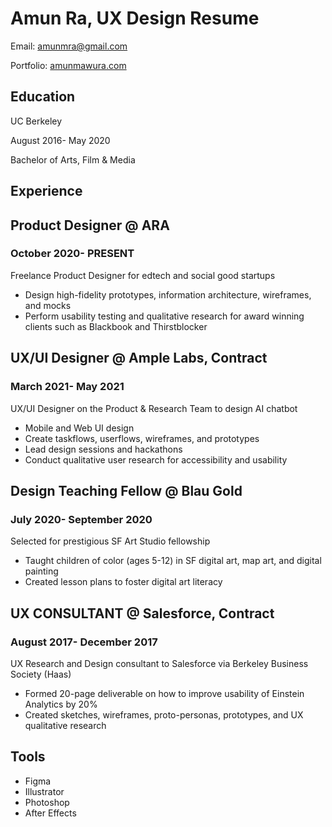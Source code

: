 # Amun Ra, UX Design Resume
Email: amunmra@gmail.com

Portfolio: [amunmawura.com](https://www.amunmawura.com)  

## Education 
UC Berkeley

August 2016- May 2020

Bachelor of Arts, Film & Media 
## Experience

## Product Designer @ ARA

### October 2020- PRESENT

Freelance Product Designer for edtech and social good startups

- Design high-fidelity prototypes, information architecture, wireframes, and mocks
- Perform usability testing and qualitative research for award winning clients such as Blackbook and Thirstblocker

## UX/UI Designer @ Ample Labs, Contract

### March 2021- May 2021

UX/UI Designer on the Product & Research Team to design AI chatbot

- Mobile and Web UI design 
- Create taskflows, userflows, wireframes, and prototypes 
- Lead design sessions and hackathons
- Conduct qualitative user research for accessibility and usability 

## Design Teaching Fellow @ Blau Gold

### July 2020- September 2020

Selected for prestigious SF Art Studio fellowship 

- Taught children of color (ages 5-12) in SF digital art, map art, and digital painting 
- Created lesson plans to foster digital art literacy 

## UX CONSULTANT @ Salesforce, Contract 

### August 2017- December 2017

UX Research and Design consultant to Salesforce via Berkeley Business Society (Haas)

- Formed 20-page deliverable on how to improve usability of Einstein Analytics by 20%
- Created sketches, wireframes, proto-personas, prototypes, and UX qualitative research

## Tools

- Figma
- Illustrator
- Photoshop
- After Effects 
